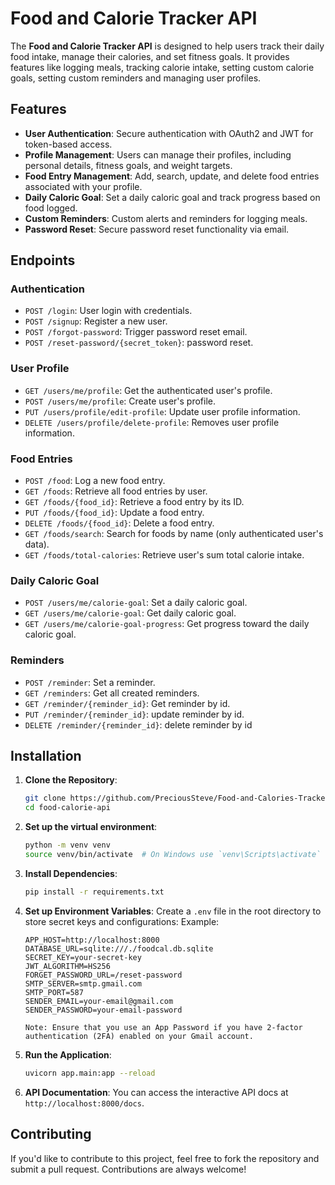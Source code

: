 # Food and Calorie Tracker API

The **Food and Calorie Tracker API** is designed to help users track their daily food intake, manage their calories, and set fitness goals. It provides features like logging meals, tracking calorie intake, setting custom calorie goals, setting custom reminders and managing user profiles.

## Features

- **User Authentication**: Secure authentication with OAuth2 and JWT for token-based access.
- **Profile Management**: Users can manage their profiles, including personal details, fitness goals, and weight targets.
- **Food Entry Management**: Add, search, update, and delete food entries associated with your profile.
- **Daily Caloric Goal**: Set a daily caloric goal and track progress based on food logged.
- **Custom Reminders**: Custom alerts and reminders for logging meals.
- **Password Reset**: Secure password reset functionality via email.

## Endpoints

### Authentication
- `POST /login`: User login with credentials.
- `POST /signup`: Register a new user.
- `POST /forgot-password`: Trigger password reset email.
- `POST /reset-password/{secret_token}`: password reset.

### User Profile
- `GET /users/me/profile`: Get the authenticated user's profile.
- `POST /users/me/profile`: Create user's profile.
- `PUT /users/profile/edit-profile`: Update user profile information.
- `DELETE /users/profile/delete-profile`: Removes user profile information.

### Food Entries
- `POST /food`: Log a new food entry.
- `GET /foods`: Retrieve all food entries by user.
- `GET /foods/{food_id}`: Retrieve a food entry by its ID.
- `PUT /foods/{food_id}`: Update a food entry.
- `DELETE /foods/{food_id}`: Delete a food entry.
- `GET /foods/search`: Search for foods by name (only authenticated user's data).
- `GET /foods/total-calories`: Retrieve user's sum total calorie intake.

### Daily Caloric Goal
- `POST /users/me/calorie-goal`: Set a daily caloric goal.
- `GET /users/me/calorie-goal`: Get daily caloric goal.
- `GET /users/me/calorie-goal-progress`: Get progress toward the daily caloric goal.
  
### Reminders
- `POST /reminder`: Set a reminder.
- `GET /reminders`: Get all created reminders.
- `GET /reminder/{reminder_id}`: Get reminder by id.
- `PUT /reminder/{reminder_id}`: update reminder by id.
- `DELETE /reminder/{reminder_id}`: delete reminder by id
  


## Installation

1. **Clone the Repository**:
   ```bash
   git clone https://github.com/PreciousSteve/Food-and-Calories-Tracker-API.git
   cd food-calorie-api
   ```

2. **Set up the virtual environment**:
   ```bash
   python -m venv venv
   source venv/bin/activate  # On Windows use `venv\Scripts\activate`
   ```

3. **Install Dependencies**:
   ```bash
   pip install -r requirements.txt
   ```

4. **Set up Environment Variables**:
   Create a `.env` file in the root directory to store secret keys and configurations:
   Example:
   ```env
   APP_HOST=http://localhost:8000
   DATABASE_URL=sqlite:///./foodcal.db.sqlite
   SECRET_KEY=your-secret-key
   JWT_ALGORITHM=HS256
   FORGET_PASSWORD_URL=/reset-password
   SMTP_SERVER=smtp.gmail.com
   SMTP_PORT=587
   SENDER_EMAIL=your-email@gmail.com
   SENDER_PASSWORD=your-email-password

   Note: Ensure that you use an App Password if you have 2-factor authentication (2FA) enabled on your Gmail account.
   ```


6. **Run the Application**:
   ```bash
   uvicorn app.main:app --reload
   ```

7. **API Documentation**:
   You can access the interactive API docs at `http://localhost:8000/docs`.

## Contributing

If you'd like to contribute to this project, feel free to fork the repository and submit a pull request. Contributions are always welcome!
